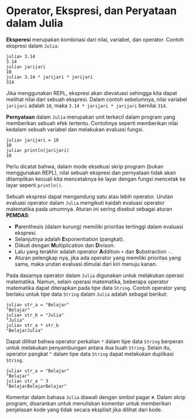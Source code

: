 # Operator, Ekspresi, dan Peryataan dalam Julia

**Eksperesi** merupakan kombinasi dari nilai, variabel, dan operator. Contoh ekspresi dalam `Julia`:

```console
julia> 3.14
3.14
julia> jarijari
10
julia> 3.14 * jarijari * jarijari
314
```

Jika menggunakan REPL, ekspresi akan dievaluasi sehingga kita dapat melihat nilai dari sebuah ekspresi. Dalam contoh sebelumnya, nilai variabel `jarijari` adalah `10`, maka `3.14 * jarijari * jarijari` bernilai `314`.

**Pernyataan** dalam `Julia` merupakan unit terkecil dalam program yang memberikan sebuah efek tertentu. Contohnya seperti memberikan nilai kedalam sebuah variabel dan melakukan evaluasi fungsi.

```console
julia> jarijari = 10
10
julia> println(jarijari)
10
```

Perlu dicatat bahwa, dalam mode eksekusi skrip program (bukan menggunakan REPL), nilai sebuah ekspresi dan pernyataan tidak akan ditampilkan kecuali kita mencetaknya ke layar dengan fungsi mencetak ke layar seperti `println()`.

Sebuah ekspresi dapat mengandung satu atau lebih operator. Urutan evaluasi operator dalam `Julia` mengikuti kaidah evaluasi operator matematika pada umumnya. Aturan ini sering disebut sebagai aturan **PEMDAS**:

- **P**arenthesis (dalam kurung) memiliki prioritas tertinggi dalam evaluasi ekspresi.
- Selanjutnya adalah **E**xponentiation (pangkat).
- Diikuti dengan **M**ultiplication dan **D**ivison.
- Lalu yang terakhir adalah operator **A**ddition `+` dan **S**ubstraction `-`.
- Aturan pelengkap nya, jika ada operator yang memiliki prioritas yang sama, maka urutan evaluasi dimulai dari kiri menuju kanan.

Pada dasarnya operator dalam `Julia` digunakan untuk melakukan operasi matematika. Namun, selain operasi matematika, beberapa operator matematika dapat diterapkan pada tipe data `String`. Contoh operator yang berlaku untuk tipe data `String` dalam `Julia` adalah sebagai berikut:

```console
julia> str_a = "Belajar"
"Belajar"
julia> str_b = "Julia"
"Julia"
julia> str_a * str_b
"BelajarJulia"
```

Dapat dilihat bahwa operator perkalian `*` dalam tipe data `String` berperan untuk melakukan penyambungan antara dua buah `String`. Selain itu, operator pangkat `^` dalam tipe data `String` dapat melakukan duplikasi `String`.

```console
julia> str_a = "Belajar"
"Belajar"
julia> str_a ^ 3
"BelajarBelajarBelajar"
```

Komentar dalam bahasa `Julia` diawali dengan simbol pagar `#`. Dalam skrip program, disarankan untuk menuliskan komentar untuk memberikan penjelasan kode yang tidak secara eksplisit jika dilihat dari kode.
